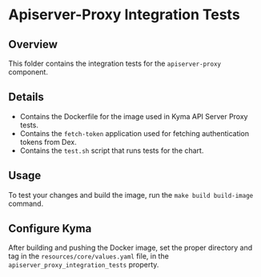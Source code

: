 # Apiserver-Proxy Integration Tests

## Overview

This folder contains the integration tests for the `apiserver-proxy` component.

## Details
- Contains the Dockerfile for the image used in Kyma API Server Proxy tests.
- Contains the `fetch-token` application used for fetching authentication tokens from Dex.
- Contains the `test.sh` script that runs tests for the chart.

## Usage

To test your changes and build the image, run the `make build build-image` command.

## Configure Kyma

After building and pushing the Docker image, set the proper directory and tag in the `resources/core/values.yaml` file, in the `apiserver_proxy_integration_tests` property.

